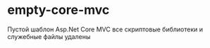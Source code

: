 # empty-core-mvc
Пустой шаблон Asp.Net Core MVC все скриптовые библиотеки и служебные файлы удалены
